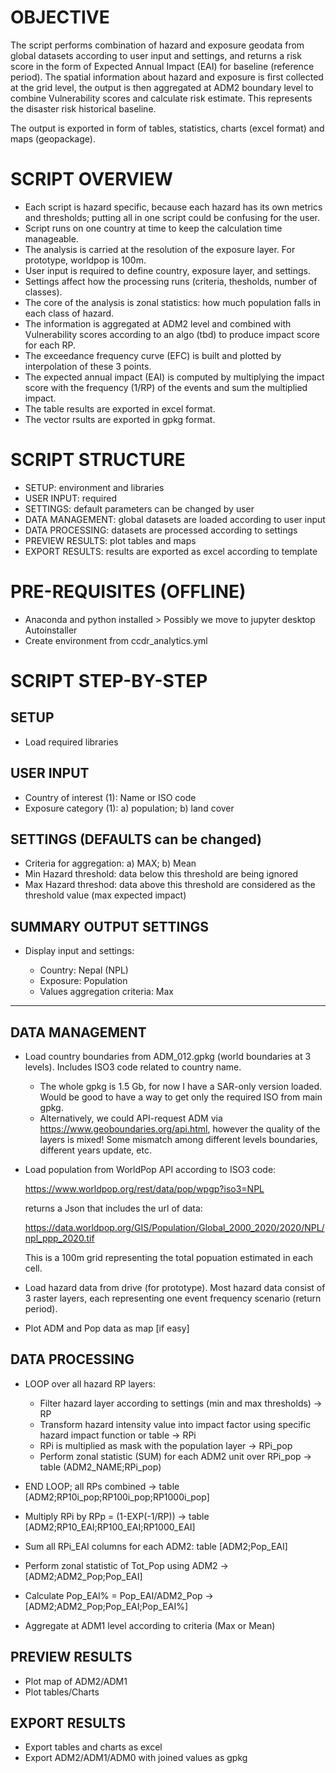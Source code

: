 # OBJECTIVE

The script performs combination of hazard and exposure geodata from global datasets according to user input and settings, and returns a risk score in the form of Expected Annual Impact (EAI) for baseline (reference period). 
The spatial information about hazard and exposure is first collected at the grid level, the output is then aggregated at ADM2 boundary level to combine Vulnerability scores and calculate risk estimate. This represents the disaster risk historical baseline.

The output is exported in form of tables, statistics, charts (excel format) and maps (geopackage).


# SCRIPT OVERVIEW

- Each script is hazard specific, because each hazard has its own metrics and thresholds; putting all in one script could be confusing for the user.
- Script runs on one country at time to keep the calculation time manageable.
- The analysis is carried at the resolution of the exposure layer. For prototype, worldpop is 100m.
- User input is required to define country, exposure layer, and settings.
- Settings affect how the processing runs (criteria, thesholds, number of classes).
- The core of the analysis is zonal statistics: how much population falls in each class of hazard.
- The information is aggregated at ADM2 level and combined with Vulnerability scores according to an algo (tbd) to produce impact score for each RP.
- The exceedance frequency curve (EFC) is built and plotted by interpolation of these 3 points.
- The expected annual impact (EAI) is computed by multiplying the impact score with the frequency (1/RP) of the events and sum the multiplied impact.
- The table results are exported in excel format.
- The vector rsults are exported in gpkg format.


# SCRIPT STRUCTURE

- SETUP: environment and libraries
- USER INPUT: required
- SETTINGS: default parameters can be changed by user
- DATA MANAGEMENT: global datasets are loaded according to user input
- DATA PROCESSING: datasets are processed according to settings
- PREVIEW RESULTS: plot tables and maps
- EXPORT RESULTS: results are exported as excel according to template

# PRE-REQUISITES (OFFLINE)

- Anaconda and python installed > Possibly we move to jupyter desktop Autoinstaller
- Create environment from ccdr_analytics.yml

# SCRIPT STEP-BY-STEP

## SETUP

- Load required libraries

## USER INPUT

- Country of interest (1): Name or ISO code 
- Exposure category (1): a) population; b) land cover 

## SETTINGS (DEFAULTS can be changed)

- Criteria for aggregation: a) MAX; b) Mean
- Min Hazard threshold: data below this threshold are being ignored
- Max Hazard threshod: data above this threshold are considered as the threshold value (max expected impact)

## SUMMARY OUTPUT SETTINGS

- Display input and settings:

	- Country: Nepal (NPL)
	- Exposure: Population
	- Values aggregation criteria: Max

------------------------------------------

## DATA MANAGEMENT

- Load country boundaries from ADM_012.gpkg (world boundaries at 3 levels). Includes ISO3 code related to country name.
	- The whole gpkg is 1.5 Gb, for now I have a SAR-only version loaded. Would be good to have a way to get only the required ISO from main gpkg.
	- Alternatively, we could API-request ADM via https://www.geoboundaries.org/api.html, however the quality of the layers is mixed!
          Some mismatch among different levels boundaries, different years update, etc.

- Load population from WorldPop API according to ISO3 code:

	https://www.worldpop.org/rest/data/pop/wpgp?iso3=NPL

    returns a Json that includes the url of data:

	https://data.worldpop.org/GIS/Population/Global_2000_2020/2020/NPL/npl_ppp_2020.tif
	
    This is a 100m grid representing the total popuation estimated in each cell.

- Load hazard data from drive (for prototype). Most hazard data consist of 3 raster layers, each representing one event frequency scenario (return period).

- Plot ADM and Pop data as map [if easy]

## DATA PROCESSING

- LOOP over all hazard RP layers:
  - Filter hazard layer according to settings (min and max thresholds) -> RP
  - Transform hazard intensity value into impact factor using specific hazard impact function or table -> RPi
  - RPi is multiplied as mask with the population layer -> RPi_pop
  - Perform zonal statistic (SUM) for each ADM2 unit over RPi_pop -> table (ADM2_NAME;RPi_pop)

- END LOOP; all RPs combined -> table [ADM2;RP10i_pop;RP100i_pop;RP1000i_pop]

- Multiply RPi by RPp = (1-EXP(-1/RP)) -> table [ADM2;RP10_EAI;RP100_EAI;RP1000_EAI]

- Sum all RPi_EAI columns for each ADM2: table [ADM2;Pop_EAI]

- Perform zonal statistic of Tot_Pop using ADM2 -> [ADM2;ADM2_Pop;Pop_EAI]

- Calculate Pop_EAI% = Pop_EAI/ADM2_Pop -> [ADM2;ADM2_Pop;Pop_EAI;Pop_EAI%]

- Aggregate at ADM1 level according to criteria (Max or Mean)

## PREVIEW RESULTS

- Plot map of ADM2/ADM1
- Plot tables/Charts

## EXPORT RESULTS

- Export tables and charts as excel
- Export ADM2/ADM1/ADM0 with joined values as gpkg
